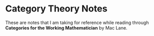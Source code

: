 # Category Theory Notes

These are notes that I am taking for reference while reading through **Categories for the Working Mathematician** by Mac Lane.
